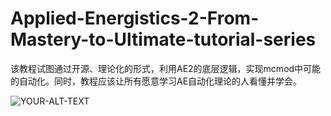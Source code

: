 # Applied-Energistics-2-From-Mastery-to-Ultimate-tutorial-series
该教程试图通过开源、理论化的形式，利用AE2的底层逻辑，实现mcmod中可能的自动化。同时，教程应该让所有愿意学习AE自动化理论的人看懂并学会。

<picture>
 <source media="(prefers-color-scheme: light)" srcset="[YOUR-LIGHTMODE-IMAGE](https://github.com/philogos/Applied-Energistics-2-From-Mastery-to-Ultimate-tutorial-series/blob/main/%E5%9B%BE%E7%89%871.png)https://github.com/philogos/Applied-Energistics-2-From-Mastery-to-Ultimate-tutorial-series/blob/main/%E5%9B%BE%E7%89%871.png">
 <img alt="YOUR-ALT-TEXT" src="[YOUR-DEFAULT-IMAGE](https://github.com/philogos/Applied-Energistics-2-From-Mastery-to-Ultimate-tutorial-series/blob/main/%E5%9B%BE%E7%89%871.png)https://github.com/philogos/Applied-Energistics-2-From-Mastery-to-Ultimate-tutorial-series/blob/main/%E5%9B%BE%E7%89%871.png">
</picture>
